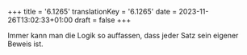 +++
title = '6.1265'
translationKey = '6.1265'
date = 2023-11-26T13:02:33+01:00
draft = false
+++

Immer kann man die Logik so auffassen, dass jeder Satz sein eigener Beweis ist.
